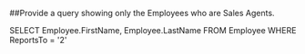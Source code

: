 ##Provide a query showing only the Employees who are Sales Agents.


SELECT Employee.FirstName, Employee.LastName FROM Employee
WHERE ReportsTo = '2'
